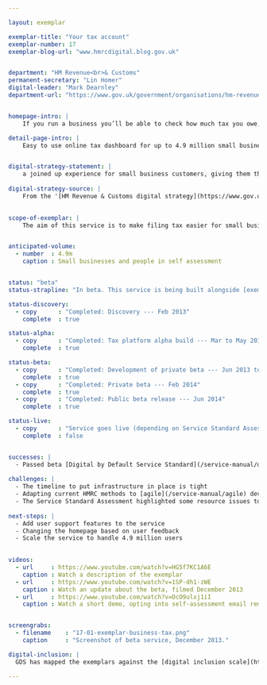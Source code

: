 ```yaml
---

layout: exemplar

exemplar-title: "Your tax account"
exemplar-number: 17
exemplar-blog-url: "www.hmrcdigital.blog.gov.uk"


department: "HM Revenue<br>& Customs"
permanent-secretary: "Lin Homer"
digital-leader: "Mark Dearnley"
department-url: "https://www.gov.uk/government/organisations/hm-revenue-customs"


homepage-intro: |
    If you run a business you’ll be able to check how much tax you owe, learn about what you can and can’t claim, and pay your tax --- all in one place

detail-page-intro: |
    Easy to use online tax dashboard for up to 4.9 million small businesses and people in self-assessment


digital-strategy-statement: |
    a joined up experience for small business customers, giving them the ability to perform a number of transactions with the department in a single place
    
digital-strategy-source: |
    From the '[HM Revenue & Customs digital strategy](https://www.gov.uk/government/publications/digital-strategy-december-2012)' --- December 2012
    

scope-of-exemplar: |
    The aim of this service is to make filing tax easier for small businesses. It is estimated this can save these businesses between as £17 million and £25 million next year. This service will provide improved tools and a tax dashboard for small businesses. Like all HMRC exemplar services, it will be built on the new digital tax platform.


anticipated-volume:
  - number  : 4.9m
    caption : Small businesses and people in self assessment 


status: "beta"
status-strapline: "In beta. This service is being built alongside [exemplar 15: PAYE for employees](/transformation/paye) and [exemplar 16: Digital self-assessment](/transformation/self-assessment)."

status-discovery:
  - copy      : "Completed: Discovery --- Feb 2013"
    complete  : true

status-alpha:
  - copy      : "Completed: Tax platform alpha build --- Mar to May 2013"
    complete  : true

status-beta:
  - copy      : "Completed: Development of private beta --- Jun 2013 to Jan 2014"
    complete  : true
  - copy      : "Completed: Private beta --- Feb 2014"
    complete  : true
  - copy      : "Completed: Public beta release --- Jun 2014"
    complete  : true

status-live:
  - copy      : "Service goes live (depending on Service Standard Assessment) ---  Oct to Dec 2014"
    complete  : false


successes: |
  - Passed beta [Digital by Default Service Standard](/service-manual/digital-by-default) assessment
  
challenges: |
  - The timeline to put infrastructure in place is tight
  - Adapting current HMRC methods to [agile](/service-manual/agile) development
  - The Service Standard Assessment highlighted some resource issues to be addressed
  
next-steps: |
  - Add user support features to the service
  - Changing the homepage based on user feedback
  - Scale the service to handle 4.9 million users
  

videos:
  - url     : https://www.youtube.com/watch?v=HG5f7KC1A6E
    caption : Watch a description of the exemplar
  - url     : https://www.youtube.com/watch?v=1SP-dh1-zWE
    caption : Watch an update about the beta, filmed December 2013
  - url     : https://www.youtube.com/watch?v=OcO9ulxj1iI
    caption : Watch a short demo, opting into self-assessment email reminders, filmed January 2014


screengrabs:
  - filename    : "17-01-exemplar-business-tax.png"
    caption     : "Screenshot of beta service, December 2013."

digital-inclusion: |
  GDS has mapped the exemplars against the [digital inclusion scale](https://www.gov.uk/government/publications/government-digital-inclusion-strategy/government-digital-inclusion-strategy#measuring-digital-exclusion) to help show where these services may be difficult for some people to use. [See the rating for Your tax account](https://www.gov.uk/government/publications/government-digital-inclusion-strategy/exemplar-services-and-identity-assurance-how-complex-they-are#digital-self-assessment-and-your-tax-account).

---
```



